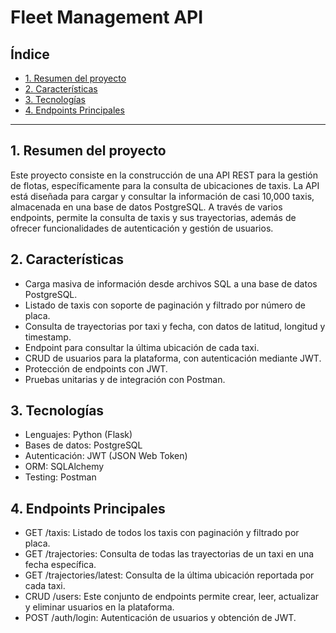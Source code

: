 # Fleet Management API

## Índice

* [1. Resumen del proyecto](#1-resumen-del-proyecto)
* [2. Características](#2-características)
* [3. Tecnologías](#3-tecnologías)
* [4. Endpoints Principales](#4-endpoints-principales)

***

## 1. Resumen del proyecto

Este proyecto consiste en la construcción de una API REST para la gestión de flotas, específicamente para la consulta de ubicaciones de taxis. La API está diseñada para cargar y consultar la información de casi 10,000 taxis, almacenada en una base de datos PostgreSQL. A través de varios endpoints, permite la consulta de taxis y sus trayectorias, además de ofrecer funcionalidades de autenticación y gestión de usuarios.


## 2. Características

* Carga masiva de información desde archivos SQL a una base de datos PostgreSQL.
* Listado de taxis con soporte de paginación y filtrado por número de placa.
* Consulta de trayectorias por taxi y fecha, con datos de latitud, longitud y timestamp.
* Endpoint para consultar la última ubicación de cada taxi.
* CRUD de usuarios para la plataforma, con autenticación mediante JWT.
* Protección de endpoints con JWT.
* Pruebas unitarias y de integración con Postman.


## 3. Tecnologías

* Lenguajes: Python (Flask)
* Bases de datos: PostgreSQL
* Autenticación: JWT (JSON Web Token)
* ORM: SQLAlchemy
* Testing: Postman


## 4. Endpoints Principales

* GET /taxis: Listado de todos los taxis con paginación y filtrado por placa.
* GET /trajectories: Consulta de todas las trayectorias de un taxi en una fecha específica.
* GET /trajectories/latest: Consulta de la última ubicación reportada por cada taxi.
* CRUD /users: Este conjunto de endpoints permite crear, leer, actualizar y eliminar usuarios en la plataforma.
* POST /auth/login: Autenticación de usuarios y obtención de JWT.
